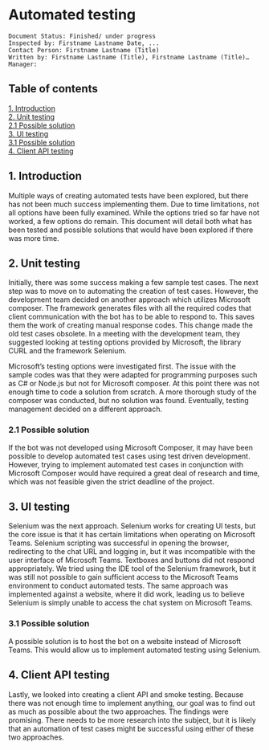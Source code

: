 # Automated testing 


    Document Status: Finished/ under progress
    Inspected by: Firstname Lastname Date, ...
    Contact Person: Firstname Lastname (Title)
    Written by: Firstname Lastname (Title), Firstname Lastname (Title)…
    Manager:
## Table of contents
[1. Introduction](#introduction)   
[2. Unit testing](#unittesting)   
[2.1 Possible solution](##unitsolution)   
[3. UI testing](#uitesting)   
[3.1 Possible solution](##uisolution)   
[4. Client API testing](#clientapitesting)   
 
## 1. Introduction <a name="introduction"></a>

Multiple ways of creating automated tests have been explored, but there has not been much success implementing them. Due to time limitations, not all options have been fully examined. While the options tried so far have not worked, a few options do remain. This document will detail both what has been tested and possible solutions that would have been explored if there was more time.

## 2. Unit testing <a name="unittesting"></a>

Initially, there was some success making a few sample test cases. The next step was to move on to automating the creation of test cases. However, the development team decided on another approach which utilizes Microsoft composer. The framework generates files with all the required codes that client communication with the bot has to be able to respond to. This saves them the work of creating manual response codes. This change made the old test cases obsolete. In a meeting with the development team, they suggested looking at testing options provided by Microsoft, the library CURL and the framework Selenium.

Microsoft’s testing options were investigated first. The issue with the sample codes was that they were adapted for programming purposes such as C# or Node.js but not for Microsoft composer. At this point there was not enough time to code a solution from scratch. A more thorough study of the composer was conducted, but no solution was found. Eventually, testing management decided on a different approach.

### 2.1 Possible solution <a name="unitsolution"></a>

If the bot was not developed using Microsoft Composer, it may have been possible to develop automated test cases using test driven development. However, trying to implement automated test cases in conjunction with Microsoft Composer would have required a great deal of research and time, which was not feasible given the strict deadline of the project.

## 3. UI testing <a name="uitesting"></a>

Selenium was the next approach. Selenium works for creating UI tests, but the core issue is that it has certain limitations when operating on Microsoft Teams. Selenium scripting was successful in opening the browser, redirecting to the chat URL and logging in, but it was incompatible with the user interface of Microsoft Teams. Textboxes and buttons did not respond appropriately. We tried using the IDE tool of the Selenium framework, but it was still not possible to gain sufficient access to the Microsoft Teams environment to conduct automated tests. The same approach was implemented against a website, where it did work, leading us to believe Selenium is simply unable to access the chat system on Microsoft Teams.

### 3.1 Possible solution <a name="uisolution"></a>

A possible solution is to host the bot on a website instead of Microsoft Teams. This would allow us to implement automated testing using Selenium.

## 4. Client API testing <a name="clientapitesting"></a>

Lastly, we looked into creating a client API and smoke testing. Because there was not enough time to implement anything, our goal was to find out as much as possible about the two approaches. The findings were promising. There needs to be more research into the subject, but it is likely that an automation of test cases might be successful using either of these two approaches.
